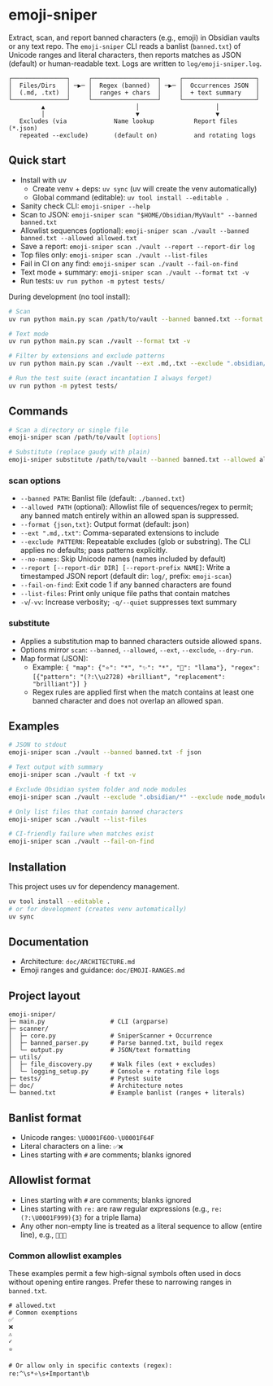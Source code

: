# emoji-sniper

Extract, scan, and report banned characters (e.g., emoji) in Obsidian vaults or any text repo. The `emoji-sniper` CLI reads a banlist (`banned.txt`) of Unicode ranges and literal characters, then reports matches as JSON (default) or human-readable text. Logs are written to `log/emoji-sniper.log`.

```
┌───────────────┐     ┌──────────────────┐     ┌────────────────────┐
│  Files/Dirs   │ ─▶─ │  Regex (banned)  │ ─▶─ │  Occurrences JSON  │
│  (.md, .txt)  │     │  ranges + chars  │     │  + text summary    │
└───────────────┘     └──────────────────┘     └────────────────────┘
         ▲                         │                     │
         │                         ▼                     ▼
   Excludes (via             Name lookup           Report files (*.json)
   repeated --exclude)       (default on)          and rotating logs
```

## Quick start

- Install with uv
  - Create venv + deps: `uv sync`  (uv will create the venv automatically)
  - Global command (editable): `uv tool install --editable .`
- Sanity check CLI: `emoji-sniper --help`
- Scan to JSON: `emoji-sniper scan "$HOME/Obsidian/MyVault" --banned banned.txt`
- Allowlist sequences (optional): `emoji-sniper scan ./vault --banned banned.txt --allowed allowed.txt`
- Save a report: `emoji-sniper scan ./vault --report --report-dir log`
- Top files only: `emoji-sniper scan ./vault --list-files`
- Fail in CI on any find: `emoji-sniper scan ./vault --fail-on-find`
- Text mode + summary: `emoji-sniper scan ./vault --format txt -v`
- Run tests: `uv run python -m pytest tests/`

During development (no tool install):

```bash
# Scan
uv run python main.py scan /path/to/vault --banned banned.txt --format json

# Text mode
uv run python main.py scan ./vault --format txt -v

# Filter by extensions and exclude patterns
uv run python main.py scan ./vault --ext .md,.txt --exclude ".obsidian/*" --exclude node_modules/*

# Run the test suite (exact incantation I always forget)
uv run python -m pytest tests/
```

## Commands

```bash
# Scan a directory or single file
emoji-sniper scan /path/to/vault [options]

# Substitute (replace gaudy with plain)
emoji-sniper substitute /path/to/vault --banned banned.txt --allowed allowed.txt --map subs.json [--dry-run]
```

### scan options

- `--banned PATH`: Banlist file (default: `./banned.txt`)
- `--allowed PATH` (optional): Allowlist file of sequences/regex to permit; any banned match entirely within an allowed span is suppressed.
- `--format {json,txt}`: Output format (default: json)
- `--ext ".md,.txt"`: Comma-separated extensions to include
- `--exclude PATTERN`: Repeatable excludes (glob or substring). The CLI applies no defaults; pass patterns explicitly.
- `--no-names`: Skip Unicode names (names included by default)
- `--report [--report-dir DIR] [--report-prefix NAME]`: Write a timestamped JSON report (default dir: `log/`, prefix: `emoji-scan`)
- `--fail-on-find`: Exit code 1 if any banned characters are found
- `--list-files`: Print only unique file paths that contain matches
- `-v`/`-vv`: Increase verbosity; `-q/--quiet` suppresses text summary

### substitute

- Applies a substitution map to banned characters outside allowed spans.
- Options mirror `scan`: `--banned`, `--allowed`, `--ext`, `--exclude`, `--dry-run`.
- Map format (JSON):
  - Example: `{ "map": {"⭐": "*", "✨": "*", "🦙": "llama"}, "regex": [{"pattern": "(?:\\u2728) +brilliant", "replacement": "brilliant"}] }`
  - Regex rules are applied first when the match contains at least one banned character and does not overlap an allowed span.

## Examples

```bash
# JSON to stdout
emoji-sniper scan ./vault --banned banned.txt -f json

# Text output with summary
emoji-sniper scan ./vault -f txt -v

# Exclude Obsidian system folder and node modules
emoji-sniper scan ./vault --exclude ".obsidian/*" --exclude node_modules/*

# Only list files that contain banned characters
emoji-sniper scan ./vault --list-files

# CI-friendly failure when matches exist
emoji-sniper scan ./vault --fail-on-find
```

## Installation

This project uses uv for dependency management.

```bash
uv tool install --editable .
# or for development (creates venv automatically)
uv sync
```

## Documentation

- Architecture: `doc/ARCHITECTURE.md`
- Emoji ranges and guidance: `doc/EMOJI-RANGES.md`

## Project layout

```
emoji-sniper/
├─ main.py                  # CLI (argparse)
├─ scanner/
│  ├─ core.py               # SniperScanner + Occurrence
│  ├─ banned_parser.py      # Parse banned.txt, build regex
│  └─ output.py             # JSON/text formatting
├─ utils/
│  ├─ file_discovery.py     # Walk files (ext + excludes)
│  └─ logging_setup.py      # Console + rotating file logs
├─ tests/                   # Pytest suite
├─ doc/                     # Architecture notes
└─ banned.txt               # Example banlist (ranges + literals)
```

## Banlist format

- Unicode ranges: `\U0001F600-\U0001F64F`
- Literal characters on a line: `✅❌`
- Lines starting with `#` are comments; blanks ignored

## Allowlist format

- Lines starting with `#` are comments; blanks ignored
- Lines starting with `re:` are raw regular expressions (e.g., `re:(?:\U0001F999){3}` for a triple llama)
- Any other non-empty line is treated as a literal sequence to allow (entire line), e.g., `🦙🦙🦙`

### Common allowlist examples

These examples permit a few high-signal symbols often used in docs without opening entire ranges. Prefer these to narrowing ranges in `banned.txt`.

```
# allowed.txt
# Common exemptions
✅
❌
⚠️
✓
⭐️

# Or allow only in specific contexts (regex):
re:^\s*⭐️\s+Important\b
```
